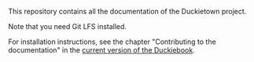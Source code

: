 This repository contains all the documentation of the Duckietown project.

Note that you need Git LFS installed.

For installation instructions, see the chapter "Contributing to the documentation"
in the [current version of the Duckiebook][duckiebook].


[duckiebook]: http://book.duckietown.org/master/duckiebook.html#sec:contribute-to-docs
